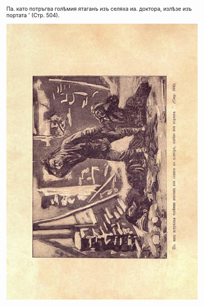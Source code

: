 ﻿Па. като потръгва голѣмия ятаганъ изъ селяха иа. доктора, излѣзе изъ портата ' (Стр. 504).

![original](images/558.jpg)


